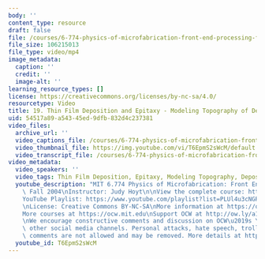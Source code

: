```yaml
---
body: ''
content_type: resource
draft: false
file: /courses/6-774-physics-of-microfabrication-front-end-processing-fall-2004/mit6_774f04_lec19_360p_16_9.mp4
file_size: 106215013
file_type: video/mp4
image_metadata:
  caption: ''
  credit: ''
  image-alt: ''
learning_resource_types: []
license: https://creativecommons.org/licenses/by-nc-sa/4.0/
resourcetype: Video
title: 19. Thin Film Deposition and Epitaxy - Modeling Topography of Deposition
uid: 54517a89-a543-45ed-9dfb-832d4c237381
video_files:
  archive_url: ''
  video_captions_file: /courses/6-774-physics-of-microfabrication-front-end-processing-fall-2004/1RUcEcHiYqPdaOE2mIffSIzFO_gH-ZJww_transcript.webvtt
  video_thumbnail_file: https://img.youtube.com/vi/T6EpmS2sWcM/default.jpg
  video_transcript_file: /courses/6-774-physics-of-microfabrication-front-end-processing-fall-2004/1RUcEcHiYqPdaOE2mIffSIzFO_gH-ZJww_transcript.pdf
video_metadata:
  video_speakers: ''
  video_tags: Thin Film Deposition, Epitaxy, Modeling Topography, Deposition
  youtube_description: "MIT 6.774 Physics of Microfabrication: Front End Processing,\
    \ Fall 2004\nInstructor: Judy Hoyt\n\nView the complete course: https://ocw.mit.edu/courses/6-774-physics-of-microfabrication-front-end-processing-fall-2004/\n\
    YouTube Playlist: https://www.youtube.com/playlist?list=PLUl4u3cNGP61IMhYaHL_x-RzNUIDJD9XK\n\
    \nLicense: Creative Commons BY-NC-SA\nMore information at https://ocw.mit.edu/terms\n\
    More courses at https://ocw.mit.edu\nSupport OCW at http://ow.ly/a1If50zVRlQ\n\
    \nWe encourage constructive comments and discussion on OCW\u2019s YouTube and\
    \ other social media channels. Personal attacks, hate speech, trolling, and inappropriate\
    \ comments are not allowed and may be removed. More details at https://ocw.mit.edu/comments."
  youtube_id: T6EpmS2sWcM
---
```


